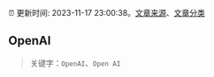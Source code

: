 :alarm_clock: 更新时间: 2023-11-17 23:00:38。[文章来源](/README.md)、[文章分类](/TAGS.md)

## OpenAI


> 关键字：`OpenAI`、`Open AI`



